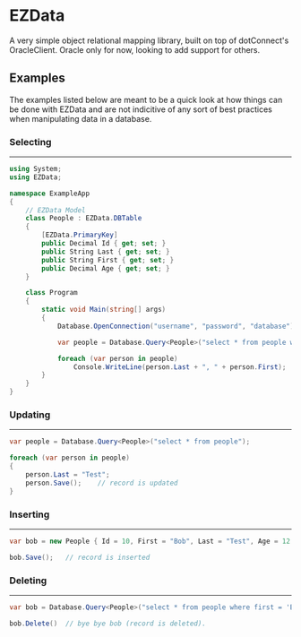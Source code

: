 EZData
======

A very simple object relational mapping library, built on top of dotConnect's OracleClient.  Oracle only for now, looking to add support for others.


## Examples

The examples listed below are meant to be a quick look at how things can be done with EZData and are not indicitive of any sort of best practices when manipulating data in a database.  

### Selecting
---
```c#
using System;
using EZData;

namespace ExampleApp
{
    // EZData Model
    class People : EZData.DBTable
    {
        [EZData.PrimaryKey]
        public Decimal Id { get; set; }
        public String Last { get; set; }
        public String First { get; set; }
        public Decimal Age { get; set; }
    }

    class Program
    {
        static void Main(string[] args)
        {
            Database.OpenConnection("username", "password", "database");

            var people = Database.Query<People>("select * from people where age > 10");

            foreach (var person in people)
                Console.WriteLine(person.Last + ", " + person.First);
        }
    }
}
```

### Updating
---
```c#
var people = Database.Query<People>("select * from people");

foreach (var person in people)
{
    person.Last = "Test";
    person.Save();    // record is updated
}
```

### Inserting
---
```c#
var bob = new People { Id = 10, First = "Bob", Last = "Test", Age = 12 };

bob.Save();   // record is inserted
```

### Deleting
---
```c#
var bob = Database.Query<People>("select * from people where first = 'Bob' and last = 'Test'");

bob.Delete()  // bye bye bob (record is deleted).
```
